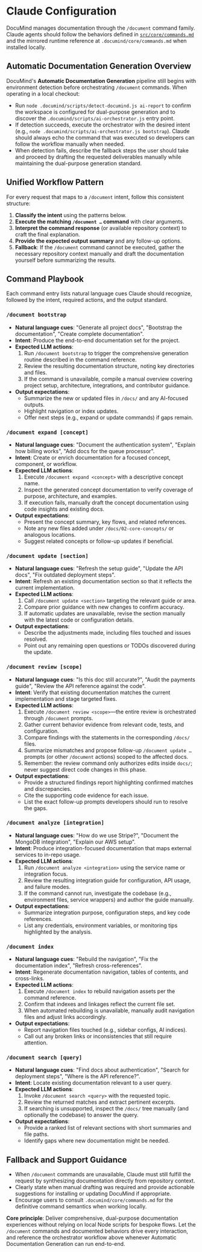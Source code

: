 # Claude Configuration

DocuMind manages documentation through the `/document` command family. Claude agents should follow the behaviors defined in [`src/core/commands.md`](../../core/commands.md) and the mirrored runtime reference at `.documind/core/commands.md` when installed locally.

## Automatic Documentation Generation Overview

DocuMind's **Automatic Documentation Generation** pipeline still begins with environment detection before orchestrating `/document` commands. When operating in a local checkout:

- Run `node .documind/scripts/detect-documind.js ai-report` to confirm the workspace is configured for dual-purpose generation and to discover the `.documind/scripts/ai-orchestrator.js` entry point.
- If detection succeeds, execute the orchestrator with the desired intent (e.g., `node .documind/scripts/ai-orchestrator.js bootstrap`). Claude should always echo the command that was executed so developers can follow the workflow manually when needed.
- When detection fails, describe the fallback steps the user should take and proceed by drafting the requested deliverables manually while maintaining the dual-purpose generation standard.

## Unified Workflow Pattern
For every request that maps to a `/document` intent, follow this consistent structure:
1. **Classify the intent** using the patterns below.
2. **Execute the matching `/document …` command** with clear arguments.
3. **Interpret the command response** (or available repository context) to craft the final explanation.
4. **Provide the expected output summary** and any follow-up options.
5. **Fallback**: If the `/document` command cannot be executed, gather the necessary repository context manually and draft the documentation yourself before summarizing the results.

## Command Playbook
Each command entry lists natural language cues Claude should recognize, followed by the intent, required actions, and the output standard.

### `/document bootstrap`
- **Natural language cues**: "Generate all project docs", "Bootstrap the documentation", "Create complete documentation".
- **Intent**: Produce the end-to-end documentation set for the project.
- **Expected LLM actions**:
  1. Run `/document bootstrap` to trigger the comprehensive generation routine described in the command reference.
  2. Review the resulting documentation structure, noting key directories and files.
  3. If the command is unavailable, compile a manual overview covering project setup, architecture, integrations, and contributor guidance.
- **Output expectations**:
  - Summarize the new or updated files in `/docs/` and any AI-focused outputs.
  - Highlight navigation or index updates.
  - Offer next steps (e.g., expand or update commands) if gaps remain.

### `/document expand [concept]`
- **Natural language cues**: "Document the authentication system", "Explain how billing works", "Add docs for the queue processor".
- **Intent**: Create or enrich documentation for a focused concept, component, or workflow.
- **Expected LLM actions**:
  1. Execute `/document expand <concept>` with a descriptive concept name.
  2. Inspect the generated concept documentation to verify coverage of purpose, architecture, and examples.
  3. If execution fails, manually draft the concept documentation using code insights and existing docs.
- **Output expectations**:
  - Present the concept summary, key flows, and related references.
  - Note any new files added under `/docs/02-core-concepts/` or analogous locations.
  - Suggest related concepts or follow-up updates if beneficial.

### `/document update [section]`
- **Natural language cues**: "Refresh the setup guide", "Update the API docs", "Fix outdated deployment steps".
- **Intent**: Refresh an existing documentation section so that it reflects the current implementation.
- **Expected LLM actions**:
  1. Call `/document update <section>` targeting the relevant guide or area.
  2. Compare prior guidance with new changes to confirm accuracy.
  3. If automatic updates are unavailable, revise the section manually with the latest code or configuration details.
- **Output expectations**:
  - Describe the adjustments made, including files touched and issues resolved.
  - Point out any remaining open questions or TODOs discovered during the update.

### `/document review [scope]`
- **Natural language cues**: "Is this doc still accurate?", "Audit the payments guide", "Review the API reference against the code".
- **Intent**: Verify that existing documentation matches the current implementation and stage targeted fixes.
- **Expected LLM actions**:
  1. Execute `/document review <scope>`—the entire review is orchestrated through `/document` prompts.
  2. Gather current behavior evidence from relevant code, tests, and configuration.
  3. Compare findings with the statements in the corresponding `/docs/` files.
  4. Summarize mismatches and propose follow-up `/document update …` prompts (or other `/document` actions) scoped to the affected docs.
  5. Remember: the review command only authorizes edits inside `docs/`; never suggest direct code changes in this phase.
- **Output expectations**:
  - Provide a structured findings report highlighting confirmed matches and discrepancies.
  - Cite the supporting code evidence for each issue.
  - List the exact follow-up prompts developers should run to resolve the gaps.

### `/document analyze [integration]`
- **Natural language cues**: "How do we use Stripe?", "Document the MongoDB integration", "Explain our AWS setup".
- **Intent**: Produce integration-focused documentation that maps external services to in-repo usage.
- **Expected LLM actions**:
  1. Run `/document analyze <integration>` using the service name or integration focus.
  2. Review the resulting integration guide for configuration, API usage, and failure modes.
  3. If the command cannot run, investigate the codebase (e.g., environment files, service wrappers) and author the guide manually.
- **Output expectations**:
  - Summarize integration purpose, configuration steps, and key code references.
  - List any credentials, environment variables, or monitoring tips highlighted by the analysis.

### `/document index`
- **Natural language cues**: "Rebuild the navigation", "Fix the documentation index", "Refresh cross-references".
- **Intent**: Regenerate documentation navigation, tables of contents, and cross-links.
- **Expected LLM actions**:
  1. Execute `/document index` to rebuild navigation assets per the command reference.
  2. Confirm that indexes and linkages reflect the current file set.
  3. When automated rebuilding is unavailable, manually audit navigation files and adjust links accordingly.
- **Output expectations**:
  - Report navigation files touched (e.g., sidebar configs, AI indices).
  - Call out any broken links or inconsistencies that still require attention.

### `/document search [query]`
- **Natural language cues**: "Find docs about authentication", "Search for deployment steps", "Where is the API reference?".
- **Intent**: Locate existing documentation relevant to a user query.
- **Expected LLM actions**:
  1. Invoke `/document search <query>` with the requested topic.
  2. Review the returned matches and extract pertinent excerpts.
  3. If searching is unsupported, inspect the `/docs/` tree manually (and optionally the codebase) to answer the query.
- **Output expectations**:
  - Provide a ranked list of relevant sections with short summaries and file paths.
  - Identify gaps where new documentation might be needed.

## Fallback and Support Guidance
- When `/document` commands are unavailable, Claude must still fulfill the request by synthesizing documentation directly from repository context.
- Clearly state when manual drafting was required and provide actionable suggestions for installing or updating DocuMind if appropriate.
- Encourage users to consult `.documind/core/commands.md` for the definitive command semantics when working locally.

**Core principle**: Deliver comprehensive, dual-purpose documentation experiences without relying on local Node scripts for bespoke flows. Let the `/document` commands and documented behaviors drive every interaction, and reference the orchestrator workflow above whenever Automatic Documentation Generation can run end-to-end.
